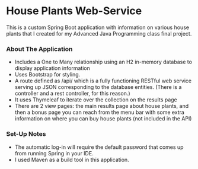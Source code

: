 # House Plants Web-Service
This is a custom Spring Boot application with information on various house plants that I created for my Advanced Java Programming class final project. 

### About The Application
- Includes a One to Many relationship using an H2 in-memory database to display application information
- Uses Bootstrap for styling.
- A route defined as /api/ which is a fully functioning RESTful web service serving up JSON corresponding to the database entities. (There is a controller and a rest controller, for this reason.) 
- It uses Thymeleaf to iterate over the collection on the results page
- There are 2 view pages: the main results page about house plants, and then a bonus page you can reach from the menu bar with some extra information on where you can buy house plants (not included in the API)


### Set-Up Notes
- The automatic log-in will require the default password that comes up from running Spring in your IDE.
- I used Maven as a build tool in this application.
